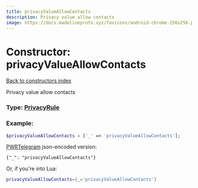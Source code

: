 ```yaml
---
title: privacyValueAllowContacts
description: Privacy value allow contacts
image: https://docs.madelineproto.xyz/favicons/android-chrome-256x256.png
---
```

# Constructor: privacyValueAllowContacts  
[Back to constructors index](index.md)



Privacy value allow contacts




### Type: [PrivacyRule](../types/PrivacyRule.md)


### Example:

```php
$privacyValueAllowContacts = ['_' => 'privacyValueAllowContacts'];
```  

[PWRTelegram](https://pwrtelegram.xyz) json-encoded version:

```
{"_": "privacyValueAllowContacts"}
```


Or, if you're into Lua:

```lua
privacyValueAllowContacts={_='privacyValueAllowContacts'}

```


